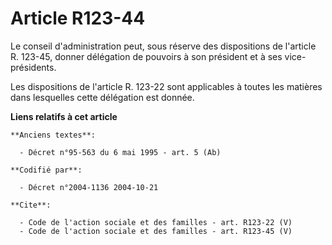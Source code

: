 # Article R123-44

Le conseil d'administration peut, sous réserve des dispositions de l'article R. 123-45, donner délégation de pouvoirs à son
président et à ses vice-présidents. 

Les dispositions de l'article R. 123-22 sont applicables à toutes les matières dans lesquelles cette délégation est donnée.

**Liens relatifs à cet article**

	**Anciens textes**:

	  - Décret n°95-563 du 6 mai 1995 - art. 5 (Ab)

	**Codifié par**:

	  - Décret n°2004-1136 2004-10-21

	**Cite**:

	  - Code de l'action sociale et des familles - art. R123-22 (V)
	  - Code de l'action sociale et des familles - art. R123-45 (V)

